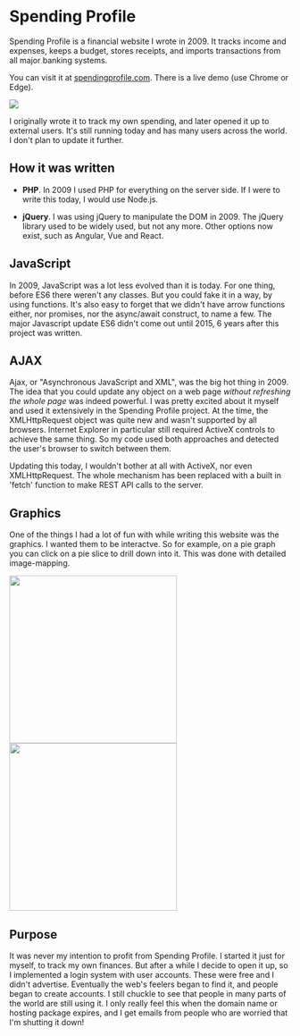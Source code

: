 # Spending Profile 

Spending Profile is a financial website I wrote in 2009. It tracks income and expenses, keeps a budget, stores receipts, and imports transactions from all major banking systems.

You can visit it at <a href="https://www.spendingprofile.com/" target="new">spendingprofile.com</a>. There is a live demo (use Chrome or Edge).

<img src="https://www.spendingprofile.com/styles/image.php?image=sample/mainpagefull.png"
/>

I originally wrote it to track my own spending, and later opened it up to external users. It's still running today and has many users across the world. I don't plan to update it further.

## How it was written

* **PHP**. In 2009 I used PHP for everything on the server side. If I were to write this today, I would use Node.js.

* **jQuery**. I was using jQuery to manipulate the DOM in 2009. The jQuery library used to be widely used, but not any more. Other options now exist, such as Angular, Vue and React.

## JavaScript

In 2009, JavaScript was a lot less evolved than it is today. For one thing, before ES6 there weren't any classes. But you could fake it in a way, by using functions. It's also easy to forget that we didn't have arrow functions either, nor promises, nor the async/await construct, to name a few. The major Javascript update ES6 didn't come out until 2015, 6 years after this project was written.

## AJAX

Ajax, or "Asynchronous JavaScript and XML", was the big hot thing in 2009. The idea that you could update any object on a web page *without refreshing the whole  page* was indeed powerful. I was pretty excited about it myself and used it extensively in the Spending Profile project. At the time, the XMLHttpRequest object was quite new and wasn't supported by all browsers. Internet Explorer in particular still required ActiveX controls to achieve the same thing. So my code used both approaches and detected the user's browser to switch between them.

Updating this today, I wouldn't bother at all with ActiveX, nor even XMLHttpRequest. The whole mechanism has been replaced with a built in 'fetch' function to make REST API calls to the server.

## Graphics

One of the things I had a lot of fun with while writing this website was the graphics. I wanted them to be interactve. So for example, on a pie graph you can click on a pie slice to drill down into it. This was done with detailed image-mapping.

<img src="https://spendingprofile.com/styles/images/SamplePieChart_Flat.png"
     width="300" 
     style="float: left; margin-right: 10px;" />

<img src="https://spendingprofile.com/styles/images/SamplePieChart_MultiLevel.png"
     width="300" 
      />

## Purpose

It was never my intention to profit from Spending Profile. I started it just for myself, to track my own finances. But after a while I decide to open it up, so I implemented a login system with user accounts. These were free and I didn't advertise. Eventually the web's feelers began to find it, and people began to create accounts. I still chuckle to see that people in many parts of the world are still using it. I only really feel this when the domain name or hosting package expires, and I get emails from people who are worried that I'm shutting it down!


